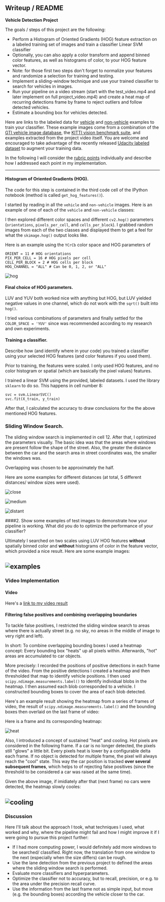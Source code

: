 ## Writeup / README

**Vehicle Detection Project**

The goals / steps of this project are the following:

* Perform a Histogram of Oriented Gradients (HOG) feature extraction on a labeled training set of images and train a classifier Linear SVM classifier
* Optionally, you can also apply a color transform and append binned color features, as well as histograms of color, to your HOG feature vector.
* Note: for those first two steps don't forget to normalize your features and randomize a selection for training and testing.
* Implement a sliding-window technique and use your trained classifier to search for vehicles in images.
* Run your pipeline on a video stream (start with the test_video.mp4 and later implement on full project_video.mp4) and create a heat map of recurring detections frame by frame to reject outliers and follow detected vehicles.
* Estimate a bounding box for vehicles detected.

Here are links to the labeled data for [vehicle](https://s3.amazonaws.com/udacity-sdc/Vehicle_Tracking/vehicles.zip) and [non-vehicle](https://s3.amazonaws.com/udacity-sdc/Vehicle_Tracking/non-vehicles.zip) examples to train your classifier.  These example images come from a combination of the [GTI vehicle image database](http://www.gti.ssr.upm.es/data/Vehicle_database.html), the [KITTI vision benchmark suite](http://www.cvlibs.net/datasets/kitti/), and examples extracted from the project video itself.   You are welcome and encouraged to take advantage of the recently released [Udacity labeled dataset](https://github.com/udacity/self-driving-car/tree/master/annotations) to augment your training data.  

In the following I will consider the [rubric points](https://review.udacity.com/#!/rubrics/513/view)  individually and
describe how I addressed each point in my implementation.  

---

#### Histogram of Oriented Gradients (HOG).

The code for this step is contained in the third code cell of the IPython notebook
(method is called `get_hog_features()`).  

I started by reading in all the `vehicle` and `non-vehicle` images.  Here is an example of one of each of the `vehicle` and `non-vehicle` classes:


I then explored different color spaces and different `cv2.hog()` parameters (`orientations`, `pixels_per_cell`, and `cells_per_block`).  I grabbed random images from each of the two classes and displayed them to get a feel for what the `skimage.hog()` output looks like.

Here is an example using the `YCrCb` color space and HOG parameters of

    ORIENT = 11 # HOG orientations
    PIX_PER_CELL = 16 # HOG pixels per cell
    CELL_PER_BLOCK = 2 # HOG cells per block
    HOG_CHANNEL = "ALL" # Can be 0, 1, 2, or "ALL"

![hog](./writeup/hog.png)

#### Final choice of HOG parameters.

LUV and YUV both worked nice with anything but HOG, but LUV yielded negative values in
one channel, which do not work with the `sqrt()` built into `hog()`.

I tried various combinations of parameters and finally settled for the `COLOR_SPACE = 'YUV'` since was recommended according to my research and own experiments.

#### Training a classifier.

Describe how (and identify where in your code) you trained a classifier using your selected HOG features (and color features if you used them).

Prior to training, the features were scaled. I only used HOG features, and no
color histogram or spatial (which are basically the pixel values) features.

I trained a linear SVM using the provided, labeled datasets. I used the library
`sklearn` to do so. This happens in cell number 8:

    svc = svm.LinearSVC()
    svc.fit(X_train, y_train)

After that, I calculated the accuracy to draw conclusions for the the above
mentioned HOG features.

### Sliding Window Search.

The sliding window search is implemented in cell 12. After that, I optimized
the parameters visually. The basic idea was that the areas where windows are
present follow the shape of the street. Also, the greater the distance
between the car and the search area in street coordinates was, the smaller
the windows was.

Overlapping was chosen to be approximately the half.

Here are some examples for different distances (at total, 5 different distances/
  window sizes were used).

![close](./writeup/close.png)

![medium](./writeup/medium.png)

![distant](./writeup/distant.png)

####2. Show some examples of test images to demonstrate how your pipeline is working.  What did you do to optimize the performance of your classifier?

Ultimately I searched on two scales using LUV HOG features **without** spatially binned color and **without** histograms of color in the feature vector, which provided a nice result.  Here are some example images:

![examples](./writeup/examples.png)
---

### Video Implementation

#### Video

Here's a [link to my video result](./output/project_video.mp4)

#### Filtering false positives and combining overlapping boundaries

To tackle false positives, I restricted the sliding window search to areas where
there is actually street (e.g. no sky, no areas in the middle of image to very
  right and left).

In short: To combine overlapping bounding boxes I used a heatmap concept: Every bounding
box "heats" up all pixels within. Afterwards, "hot" areas are accumulated to
car objects.

More precisely: I recorded the positions of positive detections in each frame of the video.  From the positive detections I created a heatmap and then thresholded that map to identify vehicle positions.  I then used `scipy.ndimage.measurements.label()` to identify individual blobs in the heatmap.  I then assumed each blob corresponded to a vehicle.  I constructed bounding boxes to cover the area of each blob detected.  

Here's an example result showing the heatmap from a series of frames of video, the result of `scipy.ndimage.measurements.label()` and the bounding boxes then overlaid on the last frame of video:

Here is a frame and its corresponding heatmap:

![heat](./writeup/heat.png)

Also, I introduced a concept of sustained "heat" and cooling. Hot pixels are considered
in the following frame. If a car is no longer detected, the pixels still "glows"
a little bit. Every pixels heat is lower by a configurable delta each frame. If no
object is detected for multiple frame, the pixel will always reach the "cool"
state. This way the car position is tracked **over several subsequent frames**, which
helps to of rejecting false positives (since the threshold to be considered a
  car was raised at the same time).

Given the above image, if imidiately after that (next frame) no cars were detected,
the heatmap slowly cooles:

![cooling](./writeup/cooling.png)
---

### Discussion

Here I'll talk about the approach I took, what techniques I used, what worked and why, where the pipeline might fail and how I might improve it if I were going to pursue this project further:

- If I had more computing power, I would definitely add more windows to be searched/
classified. Right now, the translation from one window to the next (especially when
  the size differs) can be rough.
- Use the lane detection from the previous project to defined the areas where
the sliding window search is performed.
- Evaluate more classifiers and hyperparameters.
- Optimize the classifier not to accuracy, but to recall, precision, or e.g. to
the area under the precision recall curve.
- Use the information from the last frame not as simple input, but
move (e.g. the bounding boxes) according the vehicle closer to the car.
